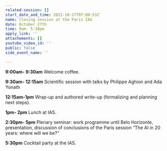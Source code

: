 ```yaml
---
related-session: []
start_date_and_time: 2021-10-27T07:00:53Z
name: Closing session at the Paris IAS
date: October 27th
time: 9am- 5:30pm
apply_link: ''
attachements: []
youtube_video_id: ''
public: false
side_event_name: ''

---
```

**9:00am- 9:30am** Welcome coffee.

**9:30am- 12:15am** Scientific session with talks by Philippe Aghion and Ada Yonath

**12:15am-1pm** Wrap-up and authored write-up (formalizing and planning next steps).

**1pm- 2pm** Lunch at IAS.

**2:30pm- 5pm** Plenary seminar: work programme until Belo Horizonte, presentation, discussion of conclusions of the Paris session “The AI in 20 years: where will we be?”

**5:30pm** Cocktail party at the IAS.